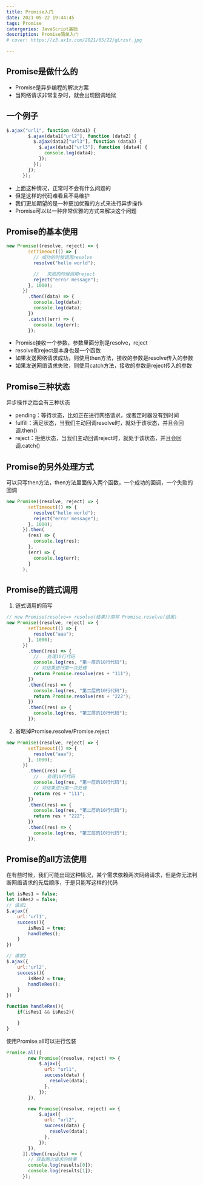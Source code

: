 ```yaml
---
title: Promise入门
date: 2021-05-22 19:44:45
tags: Promise
catergories: JavaScript基础
description: Promise简单入门
# cover: https://z3.ax1x.com/2021/05/22/gLrzsf.jpg

---
```


## Promise是做什么的

* Promise是异步编程的解决方案
* 当网络请求非常复杂时，就会出现回调地狱
<!--more-->
## 一个例子

```js
$.ajax("url1", function (data1) {
        $.ajax(data1["url2"], function (data2) {
          $.ajax(data2["url3"], function (data3) {
            $.ajax(data3["url3"], function (data4) {
              console.log(data4);
            });
          });
        });
      });
```

* 上面这种情况，正常时不会有什么问题的
* 但是这样的代码难看且不易维护
* 我们更加期望的是一种更加优雅的方式来进行异步操作
* Promise可以以一种非常优雅的方式来解决这个问题

## Promise的基本使用

```js
new Promise((resolve, reject) => {
        setTimeout(() => {
          // 成功的时候调用resolve
          resolve("hello world");

          //   失败的时候调用reject
          reject("error message");
        }, 1000);
      })
        .then((data) => {
          console.log(data);
          console.log(data);
        })
        .catch((err) => {
          console.log(err);
        });
```

* Promise接收一个参数，参数里面分别是resolve，reject
* resolve和reject是本身也是一个函数
* 如果发送网络请求成功，则使用then方法，接收的参数是resolve传入的参数
* 如果发送网络请求失败，则使用catch方法，接收的参数是reject传入的参数

## Promise三种状态

异步操作之后会有三种状态

* pending：等待状态，比如正在进行网络请求，或者定时器没有到时间
* fulfill：满足状态，当我们主动回调resolve时，就处于该状态，并且会回调.then()
* reject：拒绝状态，当我们主动回调reject时，就处于该状态，并且会回调.catch()

## Promise的另外处理方式

可以只写then方法，then方法里面传入两个函数，一个成功的回调，一个失败的回调

```js
new Promise((resolve, reject) => {
        setTimeout(() => {
          resolve("hello world");
          reject("error message");
        }, 1000);
      }).then(
        (res) => {
          console.log(res);
        },
        (err) => {
          console.log(err);
        }
      );
```

## Promise的链式调用

1. 链式调用的简写

```js
// new Promise(resolve=> resolve(结果))简写 Promise.resolve(结果)
new Promise((resolve, reject) => {
        setTimeout(() => {
          resolve("aaa");
        }, 1000);
      })
        .then((res) => {
          //   处理10行代码
          console.log(res, "第一层的10行代码");
          // 对结果进行第一次处理
          return Promise.resolve(res + "111");
        })
        .then((res) => {
          console.log(res, "第二层的10行代码");
          return Promise.resolve(res + "222");
        })
        .then((res) => {
          console.log(res, "第三层的10行代码");
        });
```

2. 省略掉Promise.resolve/Promise.reject

```js
new Promise((resolve, reject) => {
        setTimeout(() => {
          resolve("aaa");
        }, 1000);
      })
        .then((res) => {
          //   处理10行代码
          console.log(res, "第一层的10行代码");
          // 对结果进行第一次处理
          return res + "111";
        })
        .then((res) => {
          console.log(res, "第二层的10行代码");
          return res + "222";
        })
        .then((res) => {
          console.log(res, "第三层的10行代码");
        });
```

## Promise的all方法使用

在有些时候，我们可能出现这种情况，某个需求依赖两次网络请求，但是你无法判断网络请求的先后顺序，于是只能写这样的代码

```js
let isRes1 = false;
let isRes2 = false;
// 请求1
$.ajax({
    url:'url1',
    success(){
        isRes1 = true;
        handleRes();
    }
})

// 请求2
$.ajax({
    url:'url2',
    success(){
        isRes2 = true;
        handleRes();
    }
})

function handleRes(){
    if(isRes1 && isRes2){

    }
}

```

使用Promise.all可以进行包装

```js
Promise.all([
        new Promise((resolve, reject) => {
            $.ajax({
              url: "url1",
              success(data) {
                resolve(data);
              },
            });
        }),

        new Promise((resolve, reject) => {
            $.ajax({
              url: "url2",
              success(data) {
                resolve(data);
              },
            });
        }),
      ]).then((results) => {
        // 获取两次请求的结果
        console.log(results[0]);
        console.log(results[1]);
      });
```